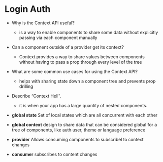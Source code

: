 # Login Auth

- Why is the Context API useful?
  - is a way to enable components to share some data without explicitly passing via each component manually
- Can a component outside of a provider get its context?
  - Context provides a way to share values between components without having to pass a prop through every level of the tree
- What are some common use cases for using the Context API?
  - helps with sharing state down a component tree and prevents prop drilling
- Describe “Context Hell”.
  - it is when your app has a large quantity of nested components.

- **global state** Set of local states which are all concurrent with each other
- **global context** design to share data that can be considered global for a tree of components, like auth user, theme or language preference
- **provider** Allows consuming components to subscribel to context changes
- **consumer** subscribes to content changes

